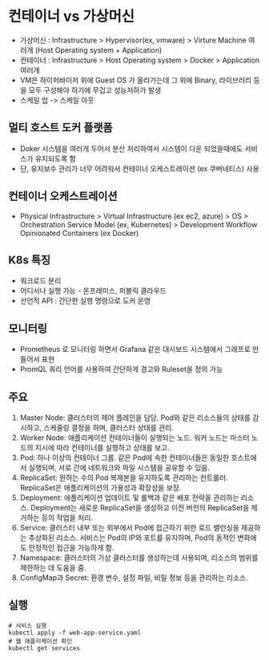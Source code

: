
# 컨테이너 vs 가상머신
- 가상머신 : Infrastructure > Hypervisor(ex, vmware) > Virture Machine 여러개 (Host Operating system + Application) 
- 컨테이너 : Infrastructure > Host Operating system > Docker > Application 여러개
- VM은 하이퍼바이저 위에 Guest OS 가 올라가는데 그 위에 Binary, 라이브러리 등을 모두 구성해야 하기에 무겁고 성능저하가 발생
- 스케일 업 -> 스케일 아웃

## 멀티 호스트 도커 플랫폼
- Doker 시스템을 여러개 두어서 분산 처리하여서 시스템이 다운 되었을때에도 서비스가 유지되도록 함
- 단, 유지보수 관리가 너무 어려워서 컨테이너 오케스트레이션 (ex 쿠버네티스) 사용

## 컨테이너 오케스트레이션
- Physical Infrastructure > Virtual Infrastructure (ex ec2, azure) > OS > Orchestration Service Model (ex, Kubernetes) > Development Workflow Opinionated Containers (ex Docker)

## K8s 특징
- 워크로드 분리
- 어디서나 실행 가능 - 온프레미스, 퍼블릭 클라우드
- 선언적 API : 간단한 실행 명령으로 도커 운영

## 모니터링
- Prometheus 로 모니터링 하면서 Grafana 같은 대시보드 시스템에서 그래프로 만들어서 표현
- PromQL 쿼리 언어를 사용하여 간단하게 경고와 Ruleset을 정의 가능

## 주요 
1. Master Node: 클러스터의 제어 플레인을 담당. Pod와 같은 리소스들의 상태를 감시하고, 스케줄링 결정을 하며, 클러스터 상태를 관리.
2. Worker Node: 애플리케이션 컨테이너들이 실행되는 노드. 워커 노드는 마스터 노드의 지시에 따라 컨테이너를 실행하고 상태를 보고.
3. Pod: 하나 이상의 컨테이너 그룹. 같은 Pod에 속한 컨테이너들은 동일한 호스트에서 실행되며, 서로 간에 네트워크와 파일 시스템을 공유할 수 있음.
4. ReplicaSet: 원하는 수의 Pod 복제본을 유지하도록 관리하는 컨트롤러. ReplicaSet은 애플리케이션의 가용성과 확장성을 보장.
5. Deployment: 애플리케이션 업데이트 및 롤백과 같은 배포 전략을 관리하는 리소스. Deployment는 새로운 ReplicaSet을 생성하고 이전 버전의 ReplicaSet을 제거하는 등의 작업을 처리.
6. Service: 클러스터 내부 또는 외부에서 Pod에 접근하기 위한 로드 밸런싱을 제공하는 추상화된 리소스. 서비스는 Pod의 IP와 포트를 유지하며, Pod의 동적인 변화에도 안정적인 접근을 가능하게 함.
7. Namespace: 클러스터의 가상 클러스터를 생성하는데 사용되며, 리소스의 범위를 제한하는 데 도움을 줌.
8. ConfigMap과 Secret: 환경 변수, 설정 파일, 비밀 정보 등을 관리하는 리소스.


## 실행
```terminal
# 서비스 실행
kubectl apply -f web-app-service.yaml
# 웹 애플리케이션 확인
kubectl get services
```
